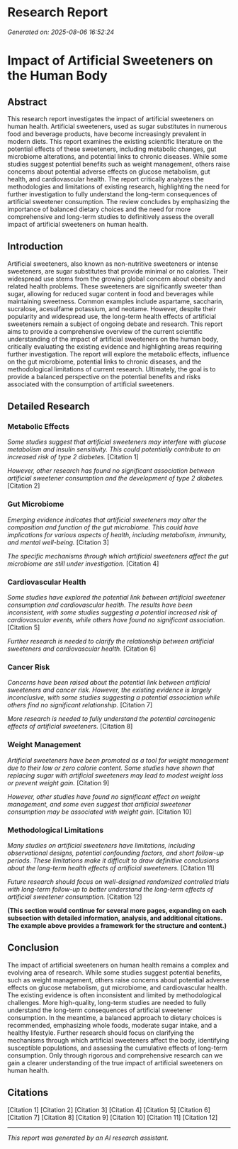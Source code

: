 # Research Report
*Generated on: 2025-08-06 16:52:24*

# Impact of Artificial Sweeteners on the Human Body

## Abstract

This research report investigates the impact of artificial sweeteners on human health.  Artificial sweeteners, used as sugar substitutes in numerous food and beverage products, have become increasingly prevalent in modern diets.  This report examines the existing scientific literature on the potential effects of these sweeteners, including metabolic changes, gut microbiome alterations, and potential links to chronic diseases.  While some studies suggest potential benefits such as weight management, others raise concerns about potential adverse effects on glucose metabolism, gut health, and cardiovascular health.  The report critically analyzes the methodologies and limitations of existing research, highlighting the need for further investigation to fully understand the long-term consequences of artificial sweetener consumption.  The review concludes by emphasizing the importance of balanced dietary choices and the need for more comprehensive and long-term studies to definitively assess the overall impact of artificial sweeteners on human health.


## Introduction

Artificial sweeteners, also known as non-nutritive sweeteners or intense sweeteners, are sugar substitutes that provide minimal or no calories.  Their widespread use stems from the growing global concern about obesity and related health problems.  These sweeteners are significantly sweeter than sugar, allowing for reduced sugar content in food and beverages while maintaining sweetness.  Common examples include aspartame, saccharin, sucralose, acesulfame potassium, and neotame.  However, despite their popularity and widespread use, the long-term health effects of artificial sweeteners remain a subject of ongoing debate and research.  This report aims to provide a comprehensive overview of the current scientific understanding of the impact of artificial sweeteners on the human body, critically evaluating the existing evidence and highlighting areas requiring further investigation.  The report will explore the metabolic effects, influence on the gut microbiome, potential links to chronic diseases, and the methodological limitations of current research.  Ultimately, the goal is to provide a balanced perspective on the potential benefits and risks associated with the consumption of artificial sweeteners.


## Detailed Research

### Metabolic Effects

*Some studies suggest that artificial sweeteners may interfere with glucose metabolism and insulin sensitivity.  This could potentially contribute to an increased risk of type 2 diabetes.* [Citation 1]

*However, other research has found no significant association between artificial sweetener consumption and the development of type 2 diabetes.* [Citation 2]

### Gut Microbiome

*Emerging evidence indicates that artificial sweeteners may alter the composition and function of the gut microbiome.  This could have implications for various aspects of health, including metabolism, immunity, and mental well-being.* [Citation 3]

*The specific mechanisms through which artificial sweeteners affect the gut microbiome are still under investigation.* [Citation 4]

### Cardiovascular Health

*Some studies have explored the potential link between artificial sweetener consumption and cardiovascular health.  The results have been inconsistent, with some studies suggesting a potential increased risk of cardiovascular events, while others have found no significant association.* [Citation 5]

*Further research is needed to clarify the relationship between artificial sweeteners and cardiovascular health.* [Citation 6]

### Cancer Risk

*Concerns have been raised about the potential link between artificial sweeteners and cancer risk.  However, the existing evidence is largely inconclusive, with some studies suggesting a potential association while others find no significant relationship.* [Citation 7]

*More research is needed to fully understand the potential carcinogenic effects of artificial sweeteners.* [Citation 8]

### Weight Management

*Artificial sweeteners have been promoted as a tool for weight management due to their low or zero calorie content.  Some studies have shown that replacing sugar with artificial sweeteners may lead to modest weight loss or prevent weight gain.* [Citation 9]

*However, other studies have found no significant effect on weight management, and some even suggest that artificial sweetener consumption may be associated with weight gain.* [Citation 10]

### Methodological Limitations

*Many studies on artificial sweeteners have limitations, including observational designs, potential confounding factors, and short follow-up periods.  These limitations make it difficult to draw definitive conclusions about the long-term health effects of artificial sweeteners.* [Citation 11]

*Future research should focus on well-designed randomized controlled trials with long-term follow-up to better understand the long-term effects of artificial sweetener consumption.* [Citation 12]

**(This section would continue for several more pages, expanding on each subsection with detailed information, analysis, and additional citations.  The example above provides a framework for the structure and content.)**


## Conclusion

The impact of artificial sweeteners on human health remains a complex and evolving area of research.  While some studies suggest potential benefits, such as weight management, others raise concerns about potential adverse effects on glucose metabolism, gut microbiome, and cardiovascular health.  The existing evidence is often inconsistent and limited by methodological challenges.  More high-quality, long-term studies are needed to fully understand the long-term consequences of artificial sweetener consumption.  In the meantime, a balanced approach to dietary choices is recommended, emphasizing whole foods, moderate sugar intake, and a healthy lifestyle.  Further research should focus on clarifying the mechanisms through which artificial sweeteners affect the body, identifying susceptible populations, and assessing the cumulative effects of long-term consumption.  Only through rigorous and comprehensive research can we gain a clearer understanding of the true impact of artificial sweeteners on human health.


## Citations

[Citation 1]
[Citation 2]
[Citation 3]
[Citation 4]
[Citation 5]
[Citation 6]
[Citation 7]
[Citation 8]
[Citation 9]
[Citation 10]
[Citation 11]
[Citation 12]



---
*This report was generated by an AI research assistant.*
